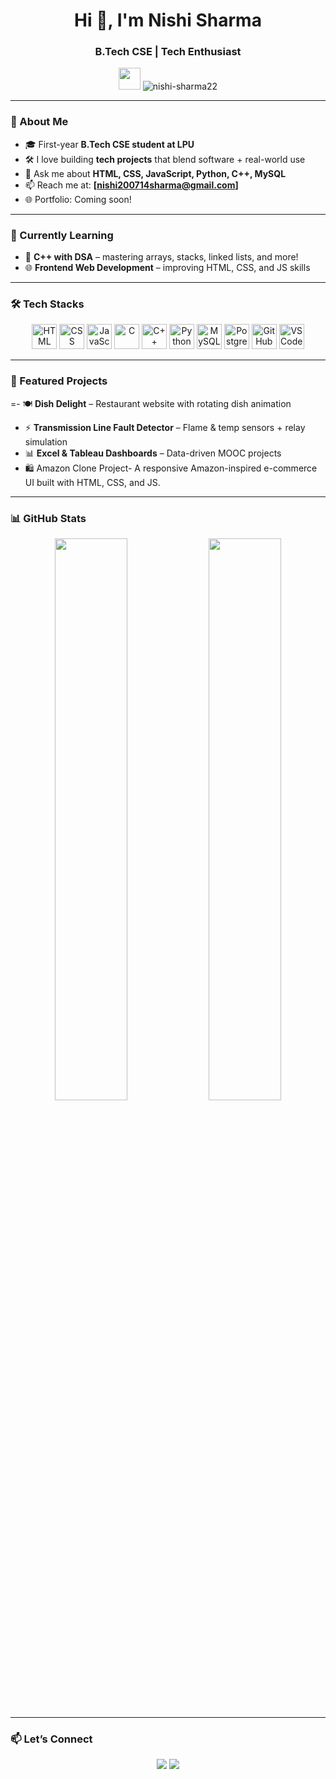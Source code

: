 
<h1 align="center">Hi 👋, I'm Nishi Sharma</h1>
<h3 align="center">B.Tech CSE | Tech Enthusiast </h3>

<p align="center">
  <img src="https://media.giphy.com/media/hvRJCLFzcasrR4ia7z/giphy.gif" width="35px">
  <img src="https://komarev.com/ghpvc/?username=nishi-sharma22&label=Profile%20views&color=0e75b6&style=flat" alt="nishi-sharma22" /> 
</p>

---

### 📌 About Me

- 🎓 First-year **B.Tech CSE student at LPU**
- 🛠️ I love building **tech projects** that blend software + real-world use
- 💬 Ask me about **HTML, CSS, JavaScript, Python, C++, MySQL**
- 📫 Reach me at: **[nishi200714sharma@gmail.com]**
- 🌐 Portfolio: Coming soon!

---

### 🚧 Currently Learning

- 🧠 **C++ with DSA** – mastering arrays, stacks, linked lists, and more!
- 🌐 **Frontend Web Development** – improving HTML, CSS, and JS skills
---

### 🛠️ Tech Stacks

<p align="center">
  <!-- Frontend -->
  <img src="https://cdn.jsdelivr.net/gh/devicons/devicon/icons/html5/html5-original.svg" height="40" alt="HTML" title="HTML5"/>
  <img src="https://cdn.jsdelivr.net/gh/devicons/devicon/icons/css3/css3-original.svg" height="40" alt="CSS" title="CSS3"/>
  <img src="https://cdn.jsdelivr.net/gh/devicons/devicon/icons/javascript/javascript-original.svg" height="40" alt="JavaScript" title="JavaScript"/>

  <!-- Programming -->
  <img src="https://cdn.jsdelivr.net/gh/devicons/devicon/icons/c/c-original.svg" height="40" alt="C" title="C Language"/>
  <img src="https://cdn.jsdelivr.net/gh/devicons/devicon/icons/cplusplus/cplusplus-original.svg" height="40" alt="C++" title="C++"/>
  <img src="https://cdn.jsdelivr.net/gh/devicons/devicon/icons/python/python-original.svg" height="40" alt="Python" title="Python"/>

  <!-- Database -->
  <img src="https://cdn.jsdelivr.net/gh/devicons/devicon/icons/mysql/mysql-original.svg" height="40" alt="MySQL" title="MySQL"/>
  <img src="https://cdn.jsdelivr.net/gh/devicons/devicon/icons/postgresql/postgresql-original.svg" height="40" alt="PostgreSQL" title="PostgreSQL"/>

  <!-- Tools -->
  <img src="https://cdn.jsdelivr.net/gh/devicons/devicon/icons/github/github-original.svg" height="40" alt="GitHub" title="GitHub"/>
  <img src="https://cdn.jsdelivr.net/gh/devicons/devicon/icons/vscode/vscode-original.svg" height="40" alt="VSCode" title="VS Code"/>
</p>

---

### 🌟 Featured Projects

=- 🍽️ **Dish Delight** – Restaurant website with rotating dish animation  
- ⚡ **Transmission Line Fault Detector** – Flame & temp sensors + relay simulation  
- 📊 **Excel & Tableau Dashboards** – Data-driven MOOC projects
- 🛍️ Amazon Clone Project- A responsive Amazon-inspired e-commerce UI built with HTML, CSS, and JS.

---

### 📊 GitHub Stats

<p align="center">
  <img src="https://github-readme-stats.vercel.app/api?username=nishi-sharma22&show_icons=true&theme=dracula" width="48%" />
  <img src="https://github-readme-streak-stats.herokuapp.com/?user=your-github-username&theme=radical" width="48%" />
</p>

---

### 📫 Let’s Connect

<p align="center">
  <a href="nishi200714sharma.com"><img src="https://img.shields.io/badge/Gmail-D14836?style=for-the-badge&logo=gmail&logoColor=white"/></a>
  <a href="https://www.linkedin.com/in/nishi-sharma14"><img src="https://img.shields.io/badge/LinkedIn-blue?style=for-the-badge&logo=linkedin&logoColor=white"/></a>
</p>


